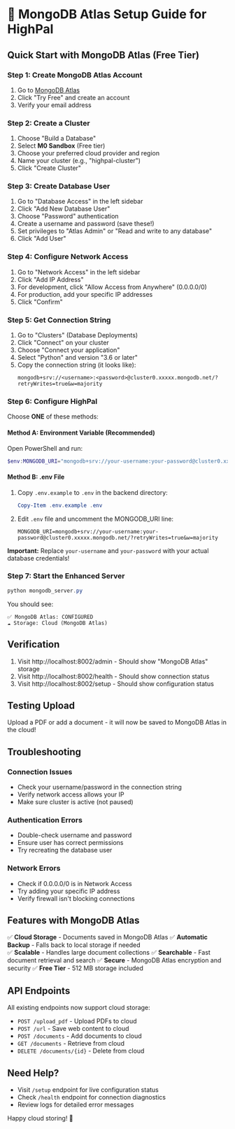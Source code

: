 # 🚀 MongoDB Atlas Setup Guide for HighPal

## Quick Start with MongoDB Atlas (Free Tier)

### Step 1: Create MongoDB Atlas Account
1. Go to [MongoDB Atlas](https://cloud.mongodb.com)
2. Click "Try Free" and create an account
3. Verify your email address

### Step 2: Create a Cluster
1. Choose "Build a Database"
2. Select **M0 Sandbox** (Free tier)
3. Choose your preferred cloud provider and region
4. Name your cluster (e.g., "highpal-cluster")
5. Click "Create Cluster"

### Step 3: Create Database User
1. Go to "Database Access" in the left sidebar
2. Click "Add New Database User"
3. Choose "Password" authentication
4. Create a username and password (save these!)
5. Set privileges to "Atlas Admin" or "Read and write to any database"
6. Click "Add User"

### Step 4: Configure Network Access
1. Go to "Network Access" in the left sidebar
2. Click "Add IP Address"
3. For development, click "Allow Access from Anywhere" (0.0.0.0/0)
4. For production, add your specific IP addresses
5. Click "Confirm"

### Step 5: Get Connection String
1. Go to "Clusters" (Database Deployments)
2. Click "Connect" on your cluster
3. Choose "Connect your application"
4. Select "Python" and version "3.6 or later"
5. Copy the connection string (it looks like):
   ```
   mongodb+srv://<username>:<password>@cluster0.xxxxx.mongodb.net/?retryWrites=true&w=majority
   ```

### Step 6: Configure HighPal
Choose **ONE** of these methods:

#### Method A: Environment Variable (Recommended)
Open PowerShell and run:
```powershell
$env:MONGODB_URI="mongodb+srv://your-username:your-password@cluster0.xxxxx.mongodb.net/?retryWrites=true&w=majority"
```

#### Method B: .env File
1. Copy `.env.example` to `.env` in the backend directory:
   ```powershell
   Copy-Item .env.example .env
   ```
2. Edit `.env` file and uncomment the MONGODB_URI line:
   ```
   MONGODB_URI=mongodb+srv://your-username:your-password@cluster0.xxxxx.mongodb.net/?retryWrites=true&w=majority
   ```

**Important:** Replace `your-username` and `your-password` with your actual database credentials!

### Step 7: Start the Enhanced Server
```powershell
python mongodb_server.py
```

You should see:
```
✅ MongoDB Atlas: CONFIGURED
☁️ Storage: Cloud (MongoDB Atlas)
```

## Verification

1. Visit http://localhost:8002/admin - Should show "MongoDB Atlas" storage
2. Visit http://localhost:8002/health - Should show connection status
3. Visit http://localhost:8002/setup - Should show configuration status

## Testing Upload

Upload a PDF or add a document - it will now be saved to MongoDB Atlas in the cloud!

## Troubleshooting

### Connection Issues
- Check your username/password in the connection string
- Verify network access allows your IP
- Make sure cluster is active (not paused)

### Authentication Errors
- Double-check username and password
- Ensure user has correct permissions
- Try recreating the database user

### Network Errors
- Check if 0.0.0.0/0 is in Network Access
- Try adding your specific IP address
- Verify firewall isn't blocking connections

## Features with MongoDB Atlas

✅ **Cloud Storage** - Documents saved in MongoDB Atlas
✅ **Automatic Backup** - Falls back to local storage if needed  
✅ **Scalable** - Handles large document collections
✅ **Searchable** - Fast document retrieval and search
✅ **Secure** - MongoDB Atlas encryption and security
✅ **Free Tier** - 512 MB storage included

## API Endpoints

All existing endpoints now support cloud storage:
- `POST /upload_pdf` - Upload PDFs to cloud
- `POST /url` - Save web content to cloud  
- `POST /documents` - Add documents to cloud
- `GET /documents` - Retrieve from cloud
- `DELETE /documents/{id}` - Delete from cloud

## Need Help?

- Visit `/setup` endpoint for live configuration status
- Check `/health` endpoint for connection diagnostics
- Review logs for detailed error messages

Happy cloud storing! 🎉
